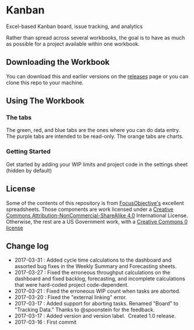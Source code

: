# Kanban
Excel-based Kanban board, issue tracking, and analytics

Rather than spread across several workbooks, the goal is to have as much as possible for a project available within one workbook.

## Downloading the Workbook
You can download this and earlier versions on the [releases](https://github.com/USDepartmentofLabor/Kanban/releases) page or you can clone this repo to your machine.

## Using The Workbook
### The tabs
The green, red, and blue tabs are the ones where you can do data entry.  
The purple tabs are intended to be read-only.
The orange tabs are charts.
### Getting Started
Get started by adding your WIP limits and project code in the settings sheet (hidden by default)

## License
Some of the contents of this repository is from [FocusObjective's](https://github.com/FocusedObjective/FocusedObjective.Resources) excellent spreadsheets. Those components are work licensed under a [Creative Commons Attribution-NonCommercial-ShareAlike 4.0](https://creativecommons.org/licenses/by-sa/4.0/) International License.  Otherwise, the rest are a US Government work, with a [Creative Commons 0 license](https://creativecommons.org/share-your-work/public-domain/cc0/)

## Change log
* 2017-03-31 : Added cycle time calculations to the dashboard and assorted bug fixes in the Weekly Summary and Forecasting sheets.
* 2017-03-27 : Fixed the erroneous throughput calculations on the dashboard and fixed backlog, forecasting, and incomplete calculations that were hard-coded project code-dependent.
* 2017-03-21 : Fixed the erroneous WIP count when tasks are aborted.
* 2017-03-20 : Fixed the "external linking" error.
* 2017-03-17 : Added support for aborting tasks.  Renamed "Board" to "Tracking Data."  Thanks to @spoonstein for the feedback.
* 2017-03-17 : Added version and version label.  Created 1.0 release.
* 2017-03-16 : First commit
